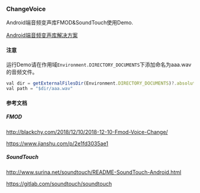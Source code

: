 ### ChangeVoice

Android端音频变声库FMOD&SoundTouch使用Demo.

[Android端音频变声库解决方案](https://demon.blog.csdn.net/article/details/113585385)


#### 注意
运行Demo请在作用域```Environment.DIRECTORY_DOCUMENTS```下添加命名为aaa.wav的音频文件。

```js
val dir = getExternalFilesDir(Environment.DIRECTORY_DOCUMENTS)?.absolutePath
val path = "$dir/aaa.wav"
```

#### 参考文档

##### FMOD
<http://blackchy.com/2018/12/10/2018-12-10-Fmod-Voice-Change/>

<https://www.jianshu.com/p/2e1fd3035ae1>

##### SoundTouch

<http://www.surina.net/soundtouch/README-SoundTouch-Android.html>

<https://gitlab.com/soundtouch/soundtouch>

